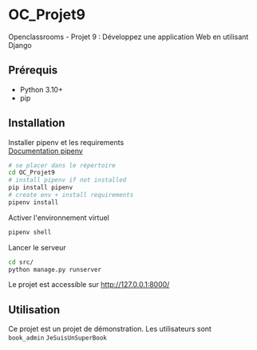 # OC_Projet9
Openclassrooms - Projet 9 : Développez une application Web en utilisant Django

## Prérequis

- Python 3.10+
- pip

## Installation

Installer pipenv et les requirements  
[Documentation pipenv](https://pipenv.pypa.io/en/latest/installation.html)
```bash
# se placer dans le répertoire
cd OC_Projet9 
# install pipenv if not installed
pip install pipenv
# create env + install requirements 
pipenv install
```

Activer l'environnement virtuel
```bash
pipenv shell
```
Lancer le serveur

```bash
cd src/
python manage.py runserver
```

Le projet est accessible sur http://127.0.0.1:8000/

## Utilisation
Ce projet est un projet de démonstration. 
Les utilisateurs sont  
`book_admin` `JeSuisUnSuperBook`  



